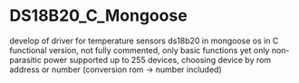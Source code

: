 # DS18B20_C_Mongoose
develop of driver for temperature sensors ds18b20 in mongoose os in C
functional version, not fully commented, only basic functions yet
only non-parasitic power supported
up to 255 devices, choosing device by rom address or number (conversion rom -> number included)

